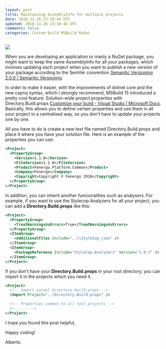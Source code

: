 ```yaml
---
layout: post
title: Maintaining AssemblyInfo for multiple projects
date: 2018-11-26 23:10:44 UTC
updated: 2018-11-26 23:10:44 UTC
comments: false
categories: Custom Build MSBuild NuGet
---
```


[![](https://3.bp.blogspot.com/-QWWmpPO8tvI/W_x8fY7QPUI/AAAAAAAAFDk/kXO4LsgVv1UWumuR0iBwglIrcGQj6pIpwCLcBGAs/s400/msbuild.jpg)](https://3.bp.blogspot.com/-QWWmpPO8tvI/W_x8fY7QPUI/AAAAAAAAFDk/kXO4LsgVv1UWumuR0iBwglIrcGQj6pIpwCLcBGAs/s1600/msbuild.jpg)

When you are developing an application or manly a NuGet package, you might want to keep the same AssemblyInfo for all your packages, which involves updating each project when you want to publish a new version of your package according to the SemVer convention [Semantic Versioning 2.0.0 | Semantic Versioning](https://semver.org/).

In order to make it easier, with the improvements of dotnet core and the new csproj syntax, which I strongly recommend, MSBuild 15 introduced a pretty cool feature: Solution-wide project properties with Directory.Build.props [Customize your build - Visual Studio | Microsoft Docs](https://docs.microsoft.com/en-us/visualstudio/msbuild/customize-your-build?view=vs-2017). Basically, this allows you to define certain properties and use them in all your project in a centralised way, so you don't have to update your projects one by one.

All you have to do is create a new text file named Directory.Build.props and place it where you have your solution file. Here is an example of the properties you can use:

```xml
‍<Project>
  <PropertyGroup>
    <Version>1.1.0</Version>
    <FileVersion>1.1.0</FileVersion>
    <Product>Fenergo.Platform.Common</Product>
    <Company>Fenergo</Company>
    <Copyright>Copyright © Fenergo 2018</Copyright>
  </PropertyGroup>
</Project>‍‍‍‍‍‍‍‍‍
```

In addition, you can inherit another funcionalities such as analysers. For example, if you want to use the Stylecop.Analyzers for all your project, you can add a **Directory.Build.props** like this:

```xml
<Project>
  <PropertyGroup>
    <TreatWarningsAsErrors>True</TreatWarningsAsErrors>
  </PropertyGroup>
  <ItemGroup>
    <AdditionalFiles Include="..\\StyleCop.json" />
  </ItemGroup>
  <ItemGroup>
    <PackageReference Include="StyleCop.Analyzers" Version="1.0.2" />
  </ItemGroup>
</Project>
```

If you don't have your **Directory.Build.props** in your root directory, you can import it in the projects which you need it.

```xml
<Project>
  <!-- Import parent Directory.build.props -->
  <Import Project="../Directory.Build.props" />

  <!-- Properties common to all test projects -->
  <!-- ... -->
</Project>
```

I hope you found this post helpful,

Happy coding!

Alberto.
